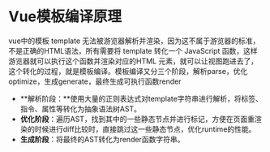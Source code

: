 # Vue**模板编译原理**

vue中的模板 template 无法被游览器解析并渲染，因为这不属于游览器的标准，不是正确的HTML语法，所有需要将 template 转化一个 JavaScript 函数，这样游览器就可以执行这个函数并渲染对应的HTML 元素，就可以让视图跑进去了，这个转化的过程，就是模板编译。模板编译又分三个阶段，解析parse，优化optimize，生成generate，最终生成可执行函数render

- **解析阶段：**使用大量的正则表达式对template字符串进行解析，将标签、指令、属性等转化为抽象语法树AST。
- **优化阶段**：遍历AST，找到其中的一些静态节点并进行标记，方便在页面重渲染的时候进行diff比较时，直接跳过这一些静态节点，优化runtime的性能。
- **生成阶段**：将最终的AST转化为render函数字符串。

